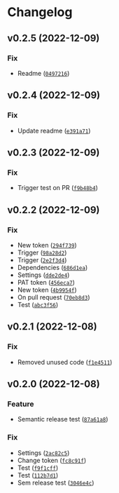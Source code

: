 # Changelog

<!--next-version-placeholder-->

## v0.2.5 (2022-12-09)
### Fix
* Readme ([`0497216`](https://github.com/jonathanvanleeuwen/actions_test/commit/0497216374463448ffa15adfac6be7270a9eaaef))

## v0.2.4 (2022-12-09)
### Fix
* Update readme ([`e391a71`](https://github.com/jonathanvanleeuwen/actions_test/commit/e391a718554c1d4a2722488a9a0b1e2bdc22a8f3))

## v0.2.3 (2022-12-09)
### Fix
* Trigger test on PR ([`f9b48b4`](https://github.com/jonathanvanleeuwen/actions_test/commit/f9b48b4a9e0e65bde14437d33944bef678990881))

## v0.2.2 (2022-12-09)
### Fix
* New token ([`294f739`](https://github.com/jonathanvanleeuwen/actions_test/commit/294f739375e990a516b763e9a1bb7599fae9d4de))
* Trigger ([`98a28d2`](https://github.com/jonathanvanleeuwen/actions_test/commit/98a28d275b0e4533e449c16045e036016bc069cf))
* Trigger ([`2e2f3d4`](https://github.com/jonathanvanleeuwen/actions_test/commit/2e2f3d4c2244b8d7012f79f33d76356fb3649ec6))
* Dependencies ([`686d1ea`](https://github.com/jonathanvanleeuwen/actions_test/commit/686d1ea423dc0871a6575dccab2d7799750be9c9))
* Settings ([`dde2de4`](https://github.com/jonathanvanleeuwen/actions_test/commit/dde2de4be11812c7060393431f2b2a9f48a8006e))
* PAT token ([`456eca7`](https://github.com/jonathanvanleeuwen/actions_test/commit/456eca7f82f06f18f3b5bef98dfc23416f660c51))
* New token ([`4b9954f`](https://github.com/jonathanvanleeuwen/actions_test/commit/4b9954fa91ed17dfb2c7efe416a068bb6c6f548f))
* On pull request ([`70eb8d3`](https://github.com/jonathanvanleeuwen/actions_test/commit/70eb8d393a0ec9f5c6da5efbacfb946b57ec30b9))
* Test ([`abc3f56`](https://github.com/jonathanvanleeuwen/actions_test/commit/abc3f56a4ad9b29856f480efcab6468ac4f71227))

## v0.2.1 (2022-12-08)
### Fix
* Removed unused code ([`f1e4511`](https://github.com/jonathanvanleeuwen/actions_test/commit/f1e4511e3f1cdf976765437d8b7009fc2f849d09))

## v0.2.0 (2022-12-08)
### Feature
* Semantic release test ([`87a61a8`](https://github.com/jonathanvanleeuwen/actions_test/commit/87a61a84d244cf697c2dd78e95ad72a6a32ba1d0))

### Fix
* Settings ([`2ac82c5`](https://github.com/jonathanvanleeuwen/actions_test/commit/2ac82c5e326d82dc42caf14c7d1cd38b38d4073c))
* Change token ([`fc8c91f`](https://github.com/jonathanvanleeuwen/actions_test/commit/fc8c91ff11af83ee25204dab6dae018b203a809d))
* Test ([`f9f1cff`](https://github.com/jonathanvanleeuwen/actions_test/commit/f9f1cff97f8c3a25fea9140f312ee827114bf97a))
* Test ([`112b7d1`](https://github.com/jonathanvanleeuwen/actions_test/commit/112b7d17e60c47e67e30787074d3072bf9375cca))
* Sem release test ([`3046e4c`](https://github.com/jonathanvanleeuwen/actions_test/commit/3046e4c81896f70ab23cf08c55f20364e6ae68ea))
